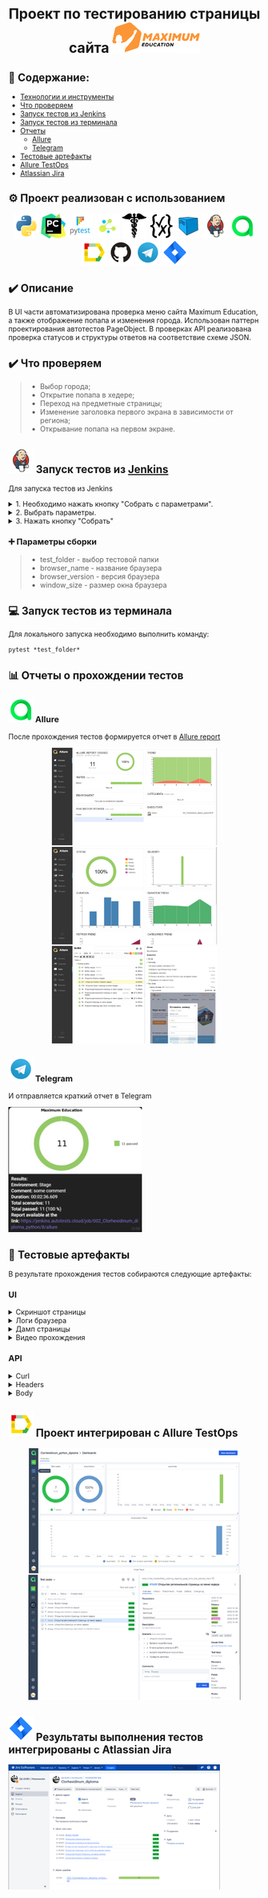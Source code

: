 <h1 align="center">Проект по тестированию страницы сайта <a href="https://maximumtest.ru/" target="_blank"><img src="/README/icons/ME.png" alt="Logo"/></a> 

## :open_book: Содержание:
- [Технологии и инструменты](#gear-проект-реализован-с-использованием)
- [Что проверяем](#heavy_check_mark-описание)
- [Запуск тестов из Jenkins](#-запуск-тестов-из-jenkins)
- [Запуск тестов из терминала](#computer-запуск-тестов-из-терминала)
- [Отчеты](#bar_chart-отчеты-о-прохождении-тестов)
  - [Allure](#-allure)
  - [Telegram](#-telegram)
- [Тестовые артефакты](#movie_camera-тестовые-артефакты)
- [Allure TestOps](#-проект-интегрирован-с-allure-testops)
- [Atlassian Jira](#-результаты-выполнения-тестов-интегрированы-с-atlassian-jira)

## :gear: Проект реализован с использованием
  <p align="center">
    <img src="/README/icons/python.svg" width="50" height="50"  alt="python"/>
    <img src="/README/icons/pycharm.svg" width="50" height="50"  alt="pycharm"/>
    <img src="/README/icons/pytest.svg" width="50" height="50"  alt="pytest"/>
    <img src="/README/icons/selene.png" width="50" height="50"  alt="selene"/>
    <img src="/README/icons/requsests.png" width="50" height="50"  alt="requsests"/>
    <img src="/README/icons/json.svg" width="50" height="50"  alt="json schema"/>
    <img src="/README/icons/selenoid.svg" width="50" height="50"  alt="selenoid"/>
    <img src="/README/icons/jenkins.svg" width="50" height="50"  alt="jenkins"/>
    <img src="/README/icons/allure.svg" width="50" height="50"  alt="allure"/>
    <img src="/README/icons/testops.svg" width="50" height="50"  alt="testops"/>
    <img src="/README/icons/github.svg" width="50" height="50"  alt="github"/>
    <img src="/README/icons/telegram.svg" width="50" height="50"  alt="telegram"/>
    <img src="/README/icons/jira.svg" width="50" height="50"  alt="jira"/>
 </p>


## :heavy_check_mark: Описание
В UI части автоматизирована проверка меню сайта Maximum Education, а также отображение попапа и изменения города. Использован паттерн проектирования автотестов PageObject.
В проверках API реализована проверка статусов и структуры ответов на соответствие схеме JSON.
  
## :heavy_check_mark: Что проверяем

> - Выбор города;
> - Открытие попапа в хедере;
> - Переход на предметные страницы;
> - Изменение заголовка первого экрана в зависимости от региона;
> - Открывание попапа на первом экране.

## <img src="/README/icons/jenkins.svg" width="50" height="50"  alt="jenkins"/> Запуск тестов из [Jenkins](https://jenkins.autotests.cloud/job/002_Clorhexidinum_diploma_python/)
  
  Для запуска тестов из Jenkins

  <details><summary>1. Необходимо нажать кнопку "Собрать с параметрами".</summary>
  <p align="center">
    <img src="/README/jenkins.png" alt="jenkins"/>
  </p>
  </details>
  
  <details><summary>2. Выбрать параметры.</summary>
  <p align="center">
    <img src="/README/jenkins2.png" alt="jenkins"/>
  </p>
  </details>
  
  <details><summary>3. Нажать кнопку "Собрать"</summary>
  <p align="center">
    <img src="/README/scpeenshot.png" alt="screenshot"/>
  </p>
  </details>
  
  ### :heavy_plus_sign: Параметры сборки

> - test_folder - выбор тестовой папки
> - browser_name - название браузера
> - browser_version - версия браузера
> - window_size - размер окна браузера
  
## :computer: Запуск тестов из терминала

Для локального запуска необходимо выполнить команду:
```
pytest *test_folder*
```
  
## :bar_chart: Отчеты о прохождении тестов 
  
### <img src="/README/icons/allure.svg" width="50" height="50"  alt="allure"/> Allure

После прохождения тестов формируется отчет в [Allure report](https://jenkins.autotests.cloud/job/002_Clorhexidinum_diploma_python/8/allure/)
  <p align="center">
    <img src="/README/report1.png" height="195" alt="allure"/>
    <img src="/README/report3.png" height="195" alt="allure"/>
    <img src="/README/report4.png" height="195" alt="allure"/>
  </p>
  


  

### <img src="/README/icons/telegram.svg" width="50" height="50"  alt="telegram"/> Telegram

И отправляется краткий отчет в Telegram

<img src="/README/notify.png" height="250" alt="notify"/>
  
## :movie_camera: Тестовые артефакты

В результате прохождения тестов собираются следующие артефакты:
  
   ### UI
  <details><summary>Скриншот страницы</summary>
  <p align="center">
    <img src="/README/scpeenshot.png" alt="screenshot"/>
  </p>
  </details>
  
  <details><summary>Логи браузера</summary>
  <p align="center">
    <img src="/README/logs.png" alt="logs"/>
  </p>
  </details>
  
  <details><summary>Дамп страницы</summary>
  <p align="center">
    <img src="/README/dump.png" alt="dump"/>
  </p>
  </details>
  
  <details><summary>Видео прохождения</summary>
  <p align="center">
    <img src="/README/selenoid.gif" alt="video"/>
  </p>
  </details>

  ### API

  <details><summary>Curl</summary>
  <p align="center">
    <img src="/README/curl.png" alt="curl"/>
  </p>
  </details>

  <details><summary>Headers</summary>
  <p align="center">
    <img src="/README/headers.png" alt="headers"/>
  </p>
  </details>

  <details><summary>Body</summary>
  <p align="center">
    <img src="/README/response.png" alt="png"/>
  </p>
  </details>
  

## <img src="/README/icons/testops.svg" width="50" height="50"  alt="testops"/> Проект интегрирован с Allure TestOps
  <p align="center">
    <img src="/README/test_ops2.png" height="250" alt="allure"/>
    <img src="/README/test_ops.png" height="250" alt="allure"/>
  </p>


## <img src="/README/icons/jira.svg" width="50" height="50"  alt="jira"/> Результаты выполнения тестов интегрированы с Atlassian Jira
  
  <img src="/README/jira.png" height="250" alt="jira"/>
  
  


  
  
